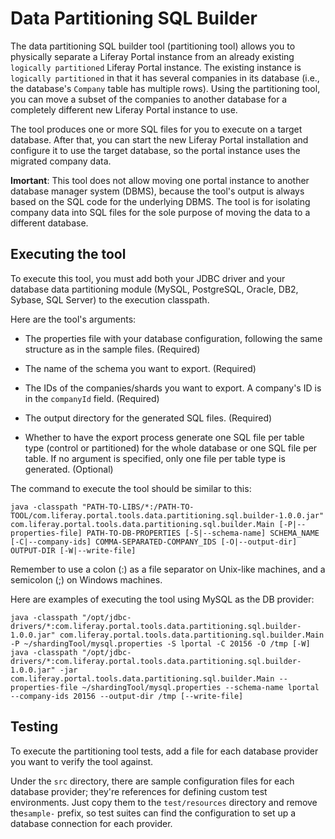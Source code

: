 # Data Partitioning SQL Builder

The data partitioning SQL builder tool (partitioning tool) allows you to
physically separate a Liferay Portal instance from an already existing
`logically partitioned` Liferay Portal instance. The existing instance is
`logically partitioned` in that it has several companies in its database (i.e.,
the database's `Company` table has multiple rows). Using the partitioning tool,
you can move a subset of the companies to another database for a completely
different new Liferay Portal instance to use.

The tool produces one or more SQL files for you to execute on a target database.
After that, you can start the new Liferay Portal installation and configure it
to use the target database, so the portal instance uses the migrated company
data.

**Imortant**: This tool does not allow moving one portal instance to another
database manager system (DBMS), because the tool's output is always based on the
SQL code for the underlying DBMS. The tool is for isolating company data into
SQL files for the sole purpose of moving the data to a different database. 

## Executing the tool

To execute this tool, you must add both your JDBC driver and your database data
partitioning module (MySQL, PostgreSQL, Oracle, DB2, Sybase, SQL Server) to the
execution classpath.

Here are the tool's arguments:

* The properties file with your database configuration, following the same
    structure as in the sample files. (Required)
    
* The name of the schema you want to export. (Required)

* The IDs of the companies/shards you want to export. A company's ID is in the
    `companyId` field. (Required)
	
* The output directory for the generated SQL files. (Required)
	
* Whether to have the export process generate one SQL file per table type
    (control or partitioned) for the whole database or one SQL file per table.
    If no argument is specified, only one file per table type is generated.
    (Optional)

The command to execute the tool should be similar to this:

    java -classpath "PATH-TO-LIBS/*:/PATH-TO-TOOL/com.liferay.portal.tools.data.partitioning.sql.builder-1.0.0.jar" com.liferay.portal.tools.data.partitioning.sql.builder.Main [-P|--properties-file] PATH-TO-DB-PROPERTIES [-S|--schema-name] SCHEMA_NAME [-C|--company-ids] COMMA-SEPARATED-COMPANY_IDS [-O|--output-dir] OUTPUT-DIR [-W|--write-file]

Remember to use a colon (:) as a file separator on Unix-like machines, and a
semicolon (;) on Windows machines.

Here are examples of executing the tool using MySQL as the DB provider:

    java -classpath "/opt/jdbc-drivers/*:com.liferay.portal.tools.data.partitioning.sql.builder-1.0.0.jar" com.liferay.portal.tools.data.partitioning.sql.builder.Main -P ~/shardingTool/mysql.properties -S lportal -C 20156 -O /tmp [-W]
    java -classpath "/opt/jdbc-drivers/*:com.liferay.portal.tools.data.partitioning.sql.builder-1.0.0.jar" -jar com.liferay.portal.tools.data.partitioning.sql.builder.Main --properties-file ~/shardingTool/mysql.properties --schema-name lportal --company-ids 20156 --output-dir /tmp [--write-file]

## Testing

To execute the partitioning tool tests, add a file for each database provider
you want to verify the tool against.

Under the `src` directory, there are sample configuration files for each
database provider; they're references for defining custom test environments.
Just copy them to the `test/resources` directory and remove the`sample-` prefix,
so test suites can find the configuration to set up a database connection for
each provider.
